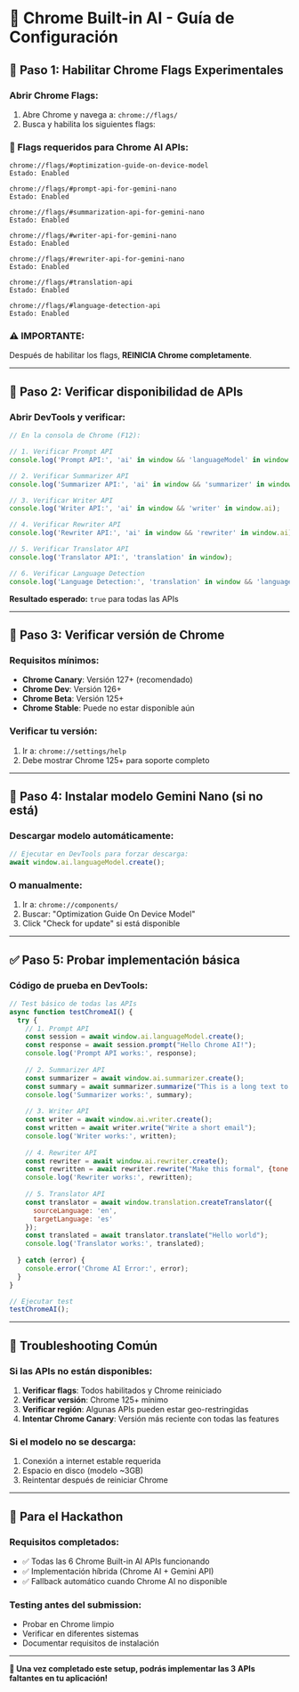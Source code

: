 # 🚀 Chrome Built-in AI - Guía de Configuración

## 🔧 **Paso 1: Habilitar Chrome Flags Experimentales**

### **Abrir Chrome Flags:**
1. Abre Chrome y navega a: `chrome://flags/`
2. Busca y habilita los siguientes flags:

### **🧠 Flags requeridos para Chrome AI APIs:**

```
chrome://flags/#optimization-guide-on-device-model
Estado: Enabled

chrome://flags/#prompt-api-for-gemini-nano  
Estado: Enabled

chrome://flags/#summarization-api-for-gemini-nano
Estado: Enabled

chrome://flags/#writer-api-for-gemini-nano
Estado: Enabled

chrome://flags/#rewriter-api-for-gemini-nano
Estado: Enabled

chrome://flags/#translation-api
Estado: Enabled

chrome://flags/#language-detection-api
Estado: Enabled
```

### **⚠️ IMPORTANTE:**
Después de habilitar los flags, **REINICIA Chrome completamente**.

---

## 🔄 **Paso 2: Verificar disponibilidad de APIs**

### **Abrir DevTools y verificar:**

```javascript
// En la consola de Chrome (F12):

// 1. Verificar Prompt API
console.log('Prompt API:', 'ai' in window && 'languageModel' in window.ai);

// 2. Verificar Summarizer API  
console.log('Summarizer API:', 'ai' in window && 'summarizer' in window.ai);

// 3. Verificar Writer API
console.log('Writer API:', 'ai' in window && 'writer' in window.ai);

// 4. Verificar Rewriter API
console.log('Rewriter API:', 'ai' in window && 'rewriter' in window.ai);

// 5. Verificar Translator API
console.log('Translator API:', 'translation' in window);

// 6. Verificar Language Detection
console.log('Language Detection:', 'translation' in window && 'languageDetector' in window.translation);
```

**Resultado esperado:** `true` para todas las APIs

---

## 📱 **Paso 3: Verificar versión de Chrome**

### **Requisitos mínimos:**
- **Chrome Canary**: Versión 127+ (recomendado)
- **Chrome Dev**: Versión 126+  
- **Chrome Beta**: Versión 125+
- **Chrome Stable**: Puede no estar disponible aún

### **Verificar tu versión:**
1. Ir a: `chrome://settings/help`
2. Debe mostrar Chrome 125+ para soporte completo

---

## 🧪 **Paso 4: Instalar modelo Gemini Nano (si no está)**

### **Descargar modelo automáticamente:**

```javascript
// Ejecutar en DevTools para forzar descarga:
await window.ai.languageModel.create();
```

### **O manualmente:**
1. Ir a: `chrome://components/`
2. Buscar: "Optimization Guide On Device Model"
3. Click "Check for update" si está disponible

---

## ✅ **Paso 5: Probar implementación básica**

### **Código de prueba en DevTools:**

```javascript
// Test básico de todas las APIs
async function testChromeAI() {
  try {
    // 1. Prompt API
    const session = await window.ai.languageModel.create();
    const response = await session.prompt("Hello Chrome AI!");
    console.log('Prompt API works:', response);
    
    // 2. Summarizer API
    const summarizer = await window.ai.summarizer.create();
    const summary = await summarizer.summarize("This is a long text to summarize...");
    console.log('Summarizer works:', summary);
    
    // 3. Writer API
    const writer = await window.ai.writer.create();
    const written = await writer.write("Write a short email");
    console.log('Writer works:', written);
    
    // 4. Rewriter API  
    const rewriter = await window.ai.rewriter.create();
    const rewritten = await rewriter.rewrite("Make this formal", {tone: "formal"});
    console.log('Rewriter works:', rewritten);
    
    // 5. Translator API
    const translator = await window.translation.createTranslator({
      sourceLanguage: 'en',
      targetLanguage: 'es'
    });
    const translated = await translator.translate("Hello world");
    console.log('Translator works:', translated);
    
  } catch (error) {
    console.error('Chrome AI Error:', error);
  }
}

// Ejecutar test
testChromeAI();
```

---

## 🔧 **Troubleshooting Común**

### **Si las APIs no están disponibles:**

1. **Verificar flags**: Todos habilitados y Chrome reiniciado
2. **Verificar versión**: Chrome 125+ mínimo  
3. **Verificar región**: Algunas APIs pueden estar geo-restringidas
4. **Intentar Chrome Canary**: Versión más reciente con todas las features

### **Si el modelo no se descarga:**
1. Conexión a internet estable requerida
2. Espacio en disco (modelo ~3GB)
3. Reintentar después de reiniciar Chrome

---

## 🎯 **Para el Hackathon**

### **Requisitos completados:**
- ✅ Todas las 6 Chrome Built-in AI APIs funcionando
- ✅ Implementación híbrida (Chrome AI + Gemini API)
- ✅ Fallback automático cuando Chrome AI no disponible

### **Testing antes del submission:**
- Probar en Chrome limpio
- Verificar en diferentes sistemas
- Documentar requisitos de instalación

---

**🚀 Una vez completado este setup, podrás implementar las 3 APIs faltantes en tu aplicación!**